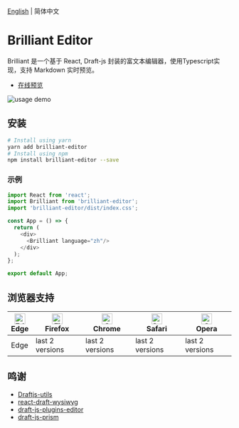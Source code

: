 [English](./README.md) | 简体中文

# Brilliant Editor

Brilliant 是一个基于 React, Draft-js 封装的富文本编辑器，使用Typescript实现，支持 Markdown 实时预览。


- [在线预览](https://brilliant-js.com)

![usage demo](https://cdn.jsdelivr.net/gh/brilliant-js/brilliant/screenshots/editor.gif)


## 安装

```bash
# Install using yarn
yarn add brilliant-editor
# Install using npm
npm install brilliant-editor --save
```

### 示例

```javascript
import React from 'react';
import Brilliant from 'brilliant-editor';
import 'brilliant-editor/dist/index.css';

const App = () => {
  return (
    <div>
      <Brilliant language="zh"/>
    </div>
  );
};

export default App;
```

## 浏览器支持


| [<img src="https://raw.githubusercontent.com/alrra/browser-logos/master/src/edge/edge_48x48.png" alt="Edge" width="24px" height="24px" />](http://godban.github.io/browsers-support-badges/)</br> Edge | [<img src="https://raw.githubusercontent.com/alrra/browser-logos/master/src/firefox/firefox_48x48.png" alt="Firefox" width="24px" height="24px" />](http://godban.github.io/browsers-support-badges/)</br>Firefox | [<img src="https://raw.githubusercontent.com/alrra/browser-logos/master/src/chrome/chrome_48x48.png" alt="Chrome" width="24px" height="24px" />](http://godban.github.io/browsers-support-badges/)</br>Chrome | [<img src="https://raw.githubusercontent.com/alrra/browser-logos/master/src/safari/safari_48x48.png" alt="Safari" width="24px" height="24px" />](http://godban.github.io/browsers-support-badges/)</br>Safari | [<img src="https://raw.githubusercontent.com/alrra/browser-logos/master/src/opera/opera_48x48.png" alt="Opera" width="24px" height="24px" />](http://godban.github.io/browsers-support-badges/)</br>Opera |
| --------- | --------- | --------- | --------- | --------- | 
| Edge| last 2 versions| last 2 versions| last 2 versions| last 2 versions

## 鸣谢

- [Draftjs-utils](https://github.com/jpuri/draftjs-utils) 
- [react-draft-wysiwyg](https://github.com/jpuri/react-draft-wysiwyg)
- [draft-js-plugins-editor](https://github.com/mediasilo/draft-js-plugins-editor) 
- [draft-js-prism](https://github.com/SamyPesse/draft-js-prism) 
